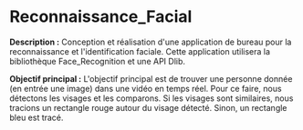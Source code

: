 # Reconnaissance_Facial

**Description :** 
Conception et réalisation d'une application de bureau pour la reconnaissance et l'identification faciale. Cette application utilisera la bibliothèque Face_Recognition et une API Dlib.

**Objectif principal :**
L'objectif principal est de trouver une personne donnée (en entrée une image) dans une vidéo en temps réel. Pour ce faire, nous détectons les visages et les comparons. Si les visages sont similaires, nous tracions un rectangle rouge autour du visage détecté. Sinon, un rectangle bleu est tracé.

